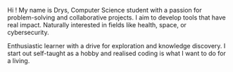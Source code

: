 Hi ! My name is Drys,
Computer Science student with a passion for problem-solving and collaborative projects. I aim to develop tools that have real impact. Naturally interested in fields like health, space, or cybersecurity.

Enthusiastic learner with a drive for exploration and knowledge discovery. I start out self-taught as a hobby and realised coding is what I want to do for a living. 
